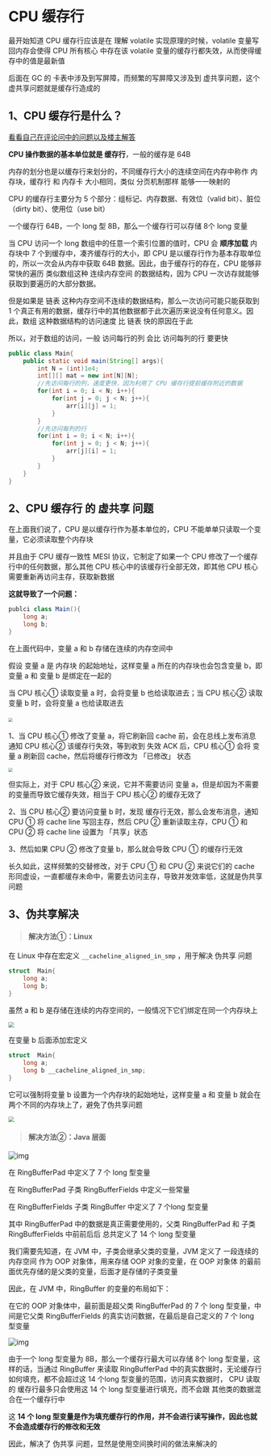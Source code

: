 # CPU 缓存行



最开始知道 CPU 缓存行应该是在 理解 volatile 实现原理的时候，volatile 变量写回内存会使得 CPU 所有核心 中存在该 volatile 变量的缓存行都失效，从而使得缓存中的值是最新值

后面在 GC 的 卡表中涉及到写屏障，而频繁的写屏障又涉及到 虚共享问题，这个虚共享问题就是缓存行造成的



## 1、CPU 缓存行是什么？

[看看自己在评论问中的问题以及楼主解答](https://zhuanlan.zhihu.com/p/135462276)



**CPU 操作数据的基本单位就是 缓存行**，一般的缓存是 64B

内存的划分也是以缓存行来划分的，不同缓存行大小的连续空间在内存中称作 内存块，缓存行 和 内存卡 大小相同，类似 分页机制那样 能够一一映射的

CPU 的缓存行主要分为 5 个部分：组标记、内存数据、有效位（valid bit）、脏位（dirty bit）、使用位（use bit）



一个缓存行 64B，一个 long 型 8B，那么一个缓存行可以存储 8个 long 变量

当 CPU 访问一个 long 数组中的任意一个索引位置的值时，CPU 会 **顺序加载** 内存块中 7 个到缓存中，凑齐缓存行的大小，即 CPU 是以缓存行作为基本存取单位的，所以一次会从内存中获取 64B 数据。因此，由于缓存行的存在，CPU 能够非常快的遍历 类似数组这种 连续内存空间 的数据结构，因为 CPU 一次访存就能够获取到要遍历的大部分数据。

但是如果是 链表 这种内存空间不连续的数据结构，那么一次访问可能只能获取到 1 个真正有用的数据，缓存行中的其他数据都于此次遍历来说没有任何意义。因此，数组 这种数据结构的访问速度 比 链表 快的原因在于此



所以，对于数组的访问，一般 访问每行的列 会比 访问每列的行 要更快

```java
public class Main{
	public static void main(String[] args){
		int N = (int)1e4;
		int[][] mat = new int[N][N];
        //先访问每行的列，速度更快，因为利用了 CPU 缓存行提前缓存附近的数据
        for(int i = 0; i < N; i++){
            for(int j = 0; j < N; j++){
                arr[i][j] = 1;
            }
        }
        //先访问每列的行
        for(int i = 0; i < N; i++){
            for(int j = 0; j < N; j++){
                arr[j][i] = 1;
            }
        }
	}
}
```



## 2、CPU 缓存行 的 虚共享 问题

在上面我们说了，CPU 是以缓存行作为基本单位的，CPU 不能单单只读取一个变量，它必须读取整个内存块

并且由于 CPU 缓存一致性 MESI 协议，它制定了如果一个 CPU 修改了一个缓存行中的任何数据，那么其他 CPU 核心中的该缓存行全部无效，即其他 CPU 核心需要重新再访问主存，获取新数据



**这就导致了一个问题：**

```java
publci class Main(){
	long a;
	long b;
}
```

在上面代码中，变量 a 和 b 存储在连续的内存空间中

假设 变量 a 是 内存块 的起始地址，这样变量 a 所在的内存块也会包含变量 b，即 变量 a 和 变量 b 是绑定在一起的

当 CPU 核心① 读取变量 a 时，会将变量 b 也给读取进去；当 CPU 核心② 读取变量 b 时，会将变量 a 也给读取进去

​							 <img src="https://mmbiz.qpic.cn/mmbiz_png/J0g14CUwaZdrBIMQROWxSKCX3uKvOOFzYzpxtCCTu4s5VPBrH5fuEQOesWEFrbTicIWz1mNNT2JCibOVMwj20qYQ/640?wx_fmt=png&tp=webp&wxfrom=5&wx_lazy=1&wx_co=1" style="zoom:50%;" />

 



1、当 CPU 核心①  修改了变量 a，将它刷新回 cache 前，会在总线上发布消息 通知 CPU 核心② 该缓存行失效，等到收到 失效 ACK 后，CPU 核心① 会将 变量 a 刷新回 cache，然后将缓存行修改为  「已修改」 状态



<img src="https://mmbiz.qpic.cn/mmbiz_png/J0g14CUwaZdrBIMQROWxSKCX3uKvOOFz8ZrrKEbRz5jDItRibqgU3KMfRWPglq4XJwfTffRI3lbeAJ1fKCiauMKA/640?wx_fmt=png&tp=webp&wxfrom=5&wx_lazy=1&wx_co=1" style="zoom:50%;" />



但实际上，对于 CPU 核心② 来说，它并不需要访问 变量 a，但是却因为不需要的变量而导致它缓存失效，相当于 CPU 核心② 的缓存无效了

2、当 CPU 核心② 要访问变量 b 时，发现 缓存行无效，那么会发布消息，通知 CPU ① 将 cache line 写回主存，然后 CPU ② 重新读取主存，CPU ① 和  CPU ② 将 cache line 设置为 「共享」状态

3、然后如果 CPU ② 修改了变量 b，那么就会导致 CPU ① 的缓存行无效

长久如此，这样频繁的交替修改，对于 CPU ① 和 CPU ② 来说它们的 cache 形同虚设，一直都缓存未命中，需要去访问主存，导致并发效率低，这就是伪共享问题



## 3、伪共享解决

> #### 解决方法①：Linux 

在 Linux 中存在宏定义  `__cacheline_aligned_in_smp`  ，用于解决 伪共享 问题

```C++
struct  Main{
	long a;
	long b;
}
```

虽然 a 和 b 是存储在连续的内存空间的，一般情况下它们绑定在同一个内存块上

<img src="https://mmbiz.qpic.cn/mmbiz_png/J0g14CUwaZdrBIMQROWxSKCX3uKvOOFzuWs4pbIN6Ia7cVduQ5CWVYXKr157sUJwGia56VxAXYvicohSOWtmaMKQ/640?wx_fmt=png&tp=webp&wxfrom=5&wx_lazy=1&wx_co=1" style="zoom:70%;" />

在变量 b 后面添加宏定义

```C++
struct  Main{
	long a;
	long b __cacheline_aligned_in_smp;
}
```

它可以强制将变量 b 设置为一个内存块的起始地址，这样变量 a 和 变量 b 就会在两个不同的内存块上了，避免了伪共享问题

<img src="https://mmbiz.qpic.cn/mmbiz_png/J0g14CUwaZdrBIMQROWxSKCX3uKvOOFzgtfELVBUsHnb3TNVr19NexbAas7jPwJKRszCHgQOGVkmtdqqcS9jicg/640?wx_fmt=png&tp=webp&wxfrom=5&wx_lazy=1&wx_co=1" style="zoom:70%;" />



> #### 解决方法②：Java 层面

![img](https://mmbiz.qpic.cn/mmbiz_png/J0g14CUwaZdrBIMQROWxSKCX3uKvOOFzZlUm34yGxd3WL2OY5WhgIUd04uIC0wibYa3936fBNVaE5ZmsVkURYRA/640?wx_fmt=png&tp=webp&wxfrom=5&wx_lazy=1&wx_co=1) 

 在 RingBufferPad 中定义了 7 个 long 型变量

在 RingBufferPad 子类 RingBufferFields 中定义一些常量

在 RingBufferFields 子类 RingBuffer 中定义了 7 个long 型变量

其中 RingBufferPad 中的数据是真正需要使用的，父类 RingBufferPad 和 子类 RingBufferFields 中前前后后 总共定义了 14 个 long 型变量



我们需要先知道，在 JVM 中，子类会继承父类的变量，JVM 定义了 一段连续的内存空间 作为 OOP 对象体，用来存储 OOP 对象的变量，在 OOP 对象体 的最前面优先存储的是父类的变量，后面才是存储的子类变量



因此，在 JVM 中，RingBuffer 的变量的布局如下：

在它的 OOP 对象体中，最前面是超父类 RingBufferPad 的 7 个 long 型变量，中间是它父类 RingBufferFields 的真实访问数据，在最后是自己定义的 7 个 long 型变量

 ![img](https://mmbiz.qpic.cn/mmbiz_png/J0g14CUwaZdrBIMQROWxSKCX3uKvOOFzT3NuCAlBNmWGa2xHpwxTNuO2F8viaXy2YwbQW3kVjygGxuqKCQ3H7mA/640?wx_fmt=png&tp=webp&wxfrom=5&wx_lazy=1&wx_co=1) 

由于一个 long 型变量为 8B，那么一个缓存行最大可以存储 8个 long 型变量，这样的话，当通过 RingBuffer 来读取  RingBufferPad 中的真实数据时，无论缓存行如何填充，都不会超过这 14 个long 型变量的范围，访问真实数据时， CPU 读取的 缓存行最多只会使用这 14 个 long 型变量进行填充，而不会跟 其他类的数据混合在一个缓存行中

这 **14 个 long 型变量是作为填充缓存行的作用，并不会进行读写操作，因此也就不会造成缓存行的修改和无效**

因此，解决了 伪共享 问题，显然是使用空间换时间的做法来解决的